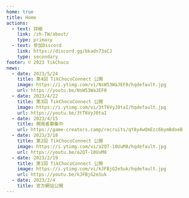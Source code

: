 ```yaml
---
home: true
title: Home
actions:
  - text: 詳細
    link: /zh-TW/about/
    type: primary
  - text: 參加Discord
    link: https://discord.gg/bkadn73aCJ
    type: secondary
footer: © 2023 TikChoco
news:
  - date: 2023/5/24
    title: 第4回 TikChocoConnect 公開
    image: https://i.ytimg.com/vi/NsW53WaJEF0/hqdefault.jpg
    url: https://youtu.be/NsW53WaJEF0
  - date: 2023/4/22
    title: 第3回 TikChocoConnect 公開
    image: https://i.ytimg.com/vi/3tT6VyJ0taI/hqdefault.jpg
    url: https://youtu.be/3tT6VyJ0taI
  - date: 2023/4/15
    title: 開発者募集中
    url: https://game-creators.camp/recruits/qYAy4wQmEzc6bymBdoeB
  - date: 2023/3/18
    title: 第2回 TikChocoConnect 公開
    image: https://i.ytimg.com/vi/a2QT-10UuM8/hqdefault.jpg
    url: https://youtu.be/a2QT-10UuM8
  - date: 2023/2/19
    title: 第1回 TikChocoConnect 公開
    image: https://i.ytimg.com/vi/kJFBjG2eSuk/hqdefault.jpg
    url: https://youtu.be/kJFBjG2eSuk
  - date: 2023/2/4
    title: 官方網站公開
---
```


<News />